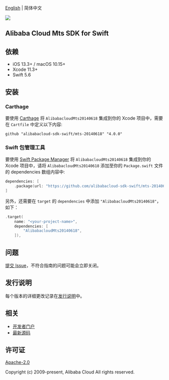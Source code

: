 [English](README.md) | 简体中文

![](https://aliyunsdk-pages.alicdn.com/icons/AlibabaCloud.svg)

## Alibaba Cloud Mts SDK for Swift

## 依赖

- iOS 13.3+ / macOS 10.15+
- Xcode 11.3+
- Swift 5.6

## 安装

### Carthage

要使用 [Carthage](https://github.com/Carthage/Carthage) 将 `AlibabacloudMts20140618` 集成到你的 Xcode 项目中，需要在 `Cartfile` 中定义以下内容:

```ogdl
github "alibabacloud-sdk-swift/mts-20140618" "4.0.0"
```

### Swift 包管理工具

要使用 [Swift Package Manager](https://swift.org/package-manager/) 将 `AlibabacloudMts20140618` 集成到你的 Xcode 项目中，请将 `AlibabacloudMts20140618` 添加至你的 `Package.swift` 文件的 dependencies 数组内容中:

```swift
dependencies: [
    .package(url: "https://github.com/alibabacloud-sdk-swift/mts-20140618.git", from: "4.0.0")
]
```

另外，还需要在 `target` 的 `dependencies` 中添加 `"AlibabacloudMts20140618"`，如下：

```swift
.target(
    name: "<your-project-name>",
    dependencies: [
        "AlibabacloudMts20140618",
    ]),
```

## 问题

[提交 Issue](https://github.com/alibabacloud-sdk-swift/mts-20140618/issues/new)，不符合指南的问题可能会立即关闭。

## 发行说明

每个版本的详细更改记录在[发行说明](./ChangeLog.txt)中。

## 相关

* [开发者门户](https://next.api.aliyun.com/home)
* [最新源码](https://github.com/alibabacloud-sdk-swift/mts-20140618)

## 许可证

[Apache-2.0](http://www.apache.org/licenses/LICENSE-2.0)

Copyright (c) 2009-present, Alibaba Cloud All rights reserved.
